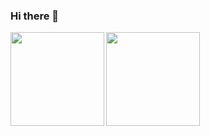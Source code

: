 ### Hi there 👋

<div class="container">
  <a href="https://github.com/mr-fard4y" >
    <img src="https://github-readme-stats.vercel.app/api/top-langs/?username=jbakhtin&layout=compact&theme=dark" align="left" height="150px"/>
  </a>
  <a href="https://github.com/mr-fard4y" >
    <img src="https://github-readme-stats.vercel.app/api?username=jbakhtin&show_icons=true&theme=dark&hide=stars" align="left" height="150px"/>
  </a>
</div>

<!--
**jbakhtin/jbakhtin** is a ✨ _special_ ✨ repository because its `README.md` (this file) appears on your GitHub profile.

Here are some ideas to get you started:

- 🔭 I’m currently working on ...
- 🌱 I’m currently learning ...
- 👯 I’m looking to collaborate on ...
- 🤔 I’m looking for help with ...
- 💬 Ask me about ...
- 📫 How to reach me: ...
- 😄 Pronouns: ...
- ⚡ Fun fact: ...
-->
